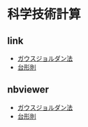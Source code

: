 # 科学技術計算
## link
- [ガウスジョルダン法](./Gauss-Jordan.ipynb)
- [台形則](./Trapezoidal.ipynb)

## nbviewer
- [ガウスジョルダン法](http://nbviewer.jupyter.org/github/yameholo/Scientific-computing/blob/master/Gauss-Jordan.ipynb)
- [台形則](http://nbviewer.jupyter.org/github/yameholo/Scientific-computing/blob/master/Trapezoidal.ipynb)